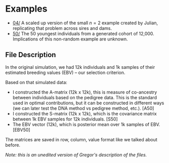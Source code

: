 # Examples

- [04/](04/) A scaled up version of the small $n = 2$ example created by Julian, replicating that problem across sires and dams.
- [50/](50/) The 50 youngest individuals from a generated cohort of 12,000. Implications of this non-random example are unknown.

## File Description

In the original simulation, we had 12k individuals and 1k samples of their estimated breeding values (EBV) – our selection criterion.

Based on that simulated data:

- I constructed the A-matrix (12k x 12k), this is measure of co-ancestry between individuals based on the pedigree data. This is the standard used in optimal contributions, but it can be constructed in different ways (we can later test the DNA method vs pedigree method, etc.). [A50]
- I constructed the S-matrix (12k x 12k), which is the covariance matrix between 1k EBV samples for 12k individuals. [S50]
- The EBV vector (12k), which is posterior mean over 1k samples of EBV. [EBV50]

The matrices are saved in row, column, value format like we talked about before.

_Note: this is an unedited version of Gregor's description of the files._
